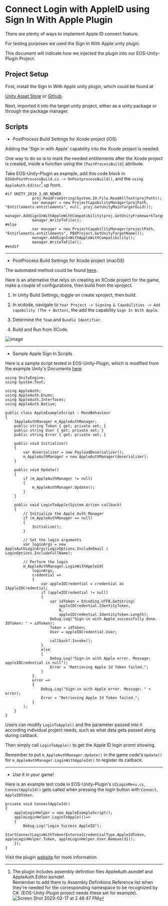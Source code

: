 # Connect Login with AppleID using Sign In With Apple Plugin

There are plenty of ways to implement Apple ID connect feature.  

For testing purposes we used the Sign In With Apple unity plugin.  

This document will indicate how we injected the plugin into our EOS-Unity-Plugin Project.

## Project Setup

First, install the Sign In With Apple unity plugin, which could be found at 

[Unity Asset Store](https://assetstore.unity.com/packages/tools/integration/sign-in-with-apple-unity-plugin-152088) or [Github](https://github.com/lupidan/apple-signin-unity).  

Next, imported it into the target unity project, either as a unity package or through the package manager.

## Scripts

* PostProcess Build Settings for Xcode project (iOS)

Adding the 'Sign in with Apple' capability into the Xcode project is needed.  

One way to do so is to mark the needed entitlements after the Xcode project is created, inside a function using the `[PostProcessBuild]` attribute.  

Take EOS-Unity-Plugin as example, add this code block in `EOSOnPostProcessBuild.cs -> OnPostprocessBuild()`, and the `using AppleAuth.Editor`[^1] up front.

```
#if UNITY_2019_3_OR_NEWER
            proj.ReadFromString(System.IO.File.ReadAllText(projPath));
            var manager = new ProjectCapabilityManager(projPath, "Entitlements.entitlements", null, proj.GetUnityMainTargetGuid());
            manager.AddSignInWithAppleWithCompatibility(proj.GetUnityFrameworkTargetGuid());
            manager.WriteToFile();
#else
            var manager = new ProjectCapabilityManager(projectPath, "Entitlements.entitlements", PBXProject.GetUnityTargetName());
            manager.AddSignInWithAppleWithCompatibility();
            manager.WriteToFile();
#endif
```


[^1]: The plugin includes assembly definition files AppleAuth.asmdef and AppleAuth.Editor.asmdef.  
Remember to add them to Assembly Definitions Reference list when they're needed for the corresponding namespace to be recognized by C#. 
(EOS-Unity-Plugin project needs these set for example).  
![Screen Shot 2023-02-17 at 2 46 47 PM](https://user-images.githubusercontent.com/36757173/219812051-f4482a35-7cac-4a18-bc22-29660fc8d32b.png)

---------------------------------------------------------------------


* PostProcess Build Settings for Xcode project (macOS)

The automated method could be found [here](https://github.com/lupidan/apple-signin-unity/blob/master/docs/macOS_NOTES.md). 

Here is an alternative that relys on creating an XCode project for the game, make a couple of configurations, then build from the xproject.

1. In Unity Build Settings, toggle on create xproject, then build.

2. In xcdode, navigate to `Your Project -> Signing & Capabilities -> Add capability (The + Button)`, the add the capability `Sign In With Apple`. 

3. Determine the `Team` and `Bundle Identifier`. 

4. Build and Run from XCode.  

![image](https://user-images.githubusercontent.com/36757173/221330764-1df29598-dc3b-4a27-9fba-3a8b27f0f500.png)
   

---------------------------------------------------------------------


* Sample Apple Sign In Scripts

Here is a sample script tested in EOS-Unity-Plugin, which is modified from the example Unity's Documents [here](https://docs.unity.com/authentication/en/manual/SettingupAppleSignin)


```
using UnityEngine;
using System.Text;

using AppleAuth;
using AppleAuth.Enums;
using AppleAuth.Interfaces;
using AppleAuth.Native;

public class AppleExampleScript : MonoBehaviour
{
    IAppleAuthManager m_AppleAuthManager;
    public string Token { get; private set; }
    public string User { get; private set; }
    public string Error { get; private set; }

    public void Initialize()
    {
        var deserializer = new PayloadDeserializer();
        m_AppleAuthManager = new AppleAuthManager(deserializer);
    }

    public void Update()
    {
        if (m_AppleAuthManager != null)
        {
            m_AppleAuthManager.Update();
        }
    }

    public void LoginToApple(System.Action callback)
    {
        // Initialize the Apple Auth Manager
        if (m_AppleAuthManager == null)
        {
            Initialize();
        }

        // Set the login arguments
        var loginArgs = new AppleAuthLoginArgs(LoginOptions.IncludeEmail | LoginOptions.IncludeFullName);

        // Perform the login
        m_AppleAuthManager.LoginWithAppleId(
            loginArgs,
            credential =>
            {
                var appleIDCredential = credential as IAppleIDCredential;
                if (appleIDCredential != null)
                {
                    var idToken = Encoding.UTF8.GetString(
                        appleIDCredential.IdentityToken,
                        0,
                        appleIDCredential.IdentityToken.Length);
                    Debug.Log("Sign-in with Apple successfully done. IDToken: " + idToken);
                    Token = idToken;
                    User = appleIDCredential.User;

                    callback?.Invoke();
                }
                else
                {
                    Debug.Log("Sign-in with Apple error. Message: appleIDCredential is null");
                    Error = "Retrieving Apple Id Token failed.";
                }
            },
            error =>
            {
                Debug.Log("Sign-in with Apple error. Message: " + error);
                Error = "Retrieving Apple Id Token failed.";
            }
        );
    }
}
```

Users can modify `LoginToApple()` and the parameter passed into it according individual project needs, such as what data gets passed along during callback.  

Then simply call `LoginToApple()` to get the Apple ID login promt showing.  

Remember to put `m_AppleAuthManager.Update()` in the game code's `Update()` for `m_AppleAuthManager.LoginWithAppleId()` to register its callback.  

-------------------------------------------------------------------

* Use it in your game!
 
Here is an example test code in EOS-Unity-Plugin's `UILoginMenu.cs`, `ConnectAppleId()` gets called when pressing the login button with `Connect`, `AppleIDToken`.   

```
private void ConnectAppleId()
{
    appleLoginHelper = new AppleExampleScript();
    appleLoginHelper.LoginToApple(()=>
    {
        Debug.Log("Login Success AppleID");
        StartConnectLoginWithToken(ExternalCredentialType.AppleIdToken, appleLoginHelper.Token, appleLoginHelper.User.Remove(31));
    });
}
```
Visit the plugin [website](https://github.com/lupidan/apple-signin-unity) for more information 
